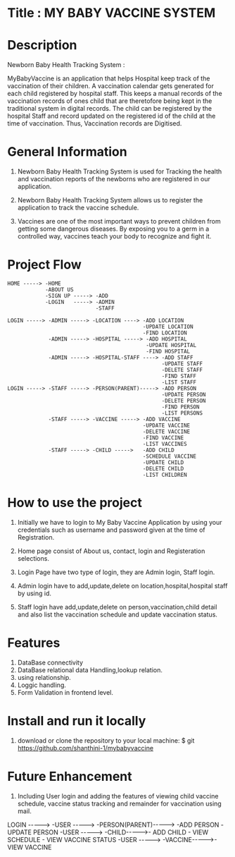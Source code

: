 # Title : MY BABY VACCINE SYSTEM


# Description

Newborn Baby Health Tracking System :

MyBabyVaccine is an application that helps Hospital keep track of the vaccination of their children. A vaccination calendar gets generated for each child registered by hospital staff. This keeps a manual records of the vaccination records of ones child that are theretofore being kept in the traditional system in digital records. The child can be registered by the hospital Staff  and record updated on the registered id of the child at the time of vaccination. Thus, Vaccination records are Digitised.

# General Information

1. Newborn Baby Health Tracking System is used for Tracking the health and vaccination reports of the newborns who are registered in our application.


2. Newborn Baby Health Tracking System allows us to register the application to track the vaccine schedule.


3. Vaccines are one of the most important ways to prevent children from getting some dangerous diseases. By exposing you to a germ in a controlled way, vaccines teach your body to recognize and fight it.



# Project Flow 

    HOME -----> -HOME
                -ABOUT US
                -SIGN UP -----> -ADD
                -LOGIN   -----> -ADMIN
                                -STAFF
                
    LOGIN -----> -ADMIN -----> -LOCATION ----> -ADD LOCATION
                                               -UPDATE LOCATION
                                               -FIND LOCATION
                 -ADMIN -----> -HOSPITAL -----> -ADD HOSPITAL 
                                                -UPDATE HOSPITAL
                                                -FIND HOSPITAL
                 -ADMIN -----> -HOSPITAL-STAFF ----> -ADD STAFF
                                                     -UPDATE STAFF
                                                     -DELETE STAFF
                                                     -FIND STAFF
                                                     -LIST STAFF
    LOGIN -----> -STAFF -----> -PERSON(PARENT)-----> -ADD PERSON
                                                     -UPDATE PERSON
                                                     -DELETE PERSON
                                                     -FIND PERSON
                                                     -LIST PERSONS
                 -STAFF -----> -VACCINE -----> -ADD VACCINE
                                               -UPDATE VACCINE
                                               -DELETE VACCINE
                                               -FIND VACCINE
                                               -LIST VACCINES
                 -STAFF -----> -CHILD ----->   -ADD CHILD
                                               -SCHEDULE VACCINE
                                               -UPDATE CHILD
                                               -DELETE CHILD
                                               -LIST CHILDREN
                                             
# How to use the project 

1. Initially we have to login to  My Baby Vaccine Application by using your credentials such as username and password given at the time of Registration.

2. Home page consist of About us, contact, login and Registeration selections.

3. Login Page have two type of login, they are Admin login, Staff login.

4. Admin login have to add,update,delete on location,hospital,hospital staff by using id.

5. Staff login have add,update,delete on person,vaccination,child detail and also list the vaccination schedule and update vaccination status.




# Features

1. DataBase connectivity
2. DataBase relational data Handling,lookup relation.
3. using relationship.
4. Loggic handling.
5. Form Validation in frontend level.


# Install and run it locally

1. download or clone the repository to your local machine:
     $ git https://github.com/shanthini-1/mybabyvaccine

# Future Enhancement

1. Including User login and adding the features of viewing child vaccine schedule, vaccine status tracking and remainder for vaccination using mail. 

 LOGIN -----> -USER -----> -PERSON(PARENT)-----> -ADD PERSON
                                                      -UPDATE PERSON 
                           -USER -----> -CHILD----->- ADD CHILD
                                                      - VIEW SCHEDULE 
                                                      - VIEW VACCINE STATUS
                           -USER -----> -VACCINE----->- VIEW VACCINE